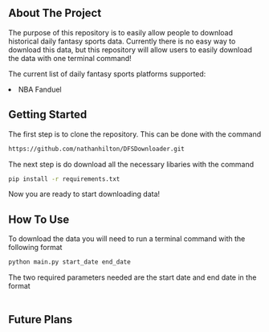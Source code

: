 ## About The Project

The purpose of this repository is to easily allow people to download historical daily fantasy sports data. Currently there is no easy way to download this data, but this repository will allow users to easily download the data with one terminal command! <br />

The current list of daily fantasy sports platforms supported:
<li>NBA Fanduel</li>


## Getting Started

The first step is to clone the repository. This can be done with the command 
   ```sh
   https://github.com/nathanhilton/DFSDownloader.git
   ```

The next step is do download all the necessary libaries with the command
   ```sh
   pip install -r requirements.txt
   ```
Now you are ready to start downloading data!


## How To Use

To download the data you will need to run a terminal command with the following format
   ```sh
   python main.py start_date end_date
   ```

The two required parameters needed are the start date and end date in the format <br /> <br />



## Future Plans
